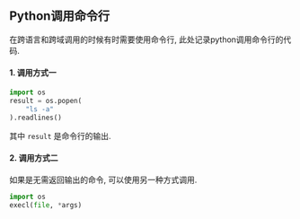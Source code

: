 ## Python调用命令行

在跨语言和跨域调用的时候有时需要使用命令行, 此处记录python调用命令行的代码.

#### 1. 调用方式一

```python
import os
result = os.popen(
    "ls -a"
).readlines()
```

其中 `result` 是命令行的输出.

#### 2. 调用方式二

如果是无需返回输出的命令, 可以使用另一种方式调用.

```python
import os
execl(file, *args)
```

